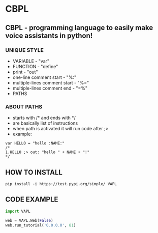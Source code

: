 # CBPL
CBPL - programming language to easily make voice assistants in python!
----------------------------------------------------------------------
### UNIQUE STYLE
- VARIABLE - "var"
- FUNCTION - "define"
- print - "out"
- one-line comment start - "%:"
- multiple-lines comment start - "%="
- multiple-lines comment end - "=%"
- PATHS
### ABOUT PATHS
- starts with /* and ends with */
- are basically list of instructions
- when path is activated it will run code after ;>
- example:
```
var HELLO = "hello :NAME:"
/*
1.HELLO	;> out: "hello " + NAME + "!"
*/
```
## HOW TO INSTALL
```commandline
pip install -i https://test.pypi.org/simple/ VAPL
```

## CODE EXAMPLE

```python
import VAPL

web = VAPL.Web(False)
web.run_tutorial('0.0.0.0', 81)
```
